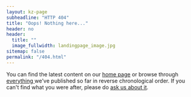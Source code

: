 ```yaml
---
layout: kz-page
subheadline: "HTTP 404"
title: "Oops! Nothing here..."
header: no
header:
  title: ""
  image_fullwidth: landingpage_image.jpg
sitemap: false
permalink: "/404.html"
---
```


You can find the latest content on our <a href="/" target="_self">home page</a> or browse through <a href="/archive/" target="_self">everything </a> we've published so far in reverse chronological order. 
If you can't find what you were after, please do <a href="mailto:hello@samudra.world" target="_blank">ask us about it</a>.
